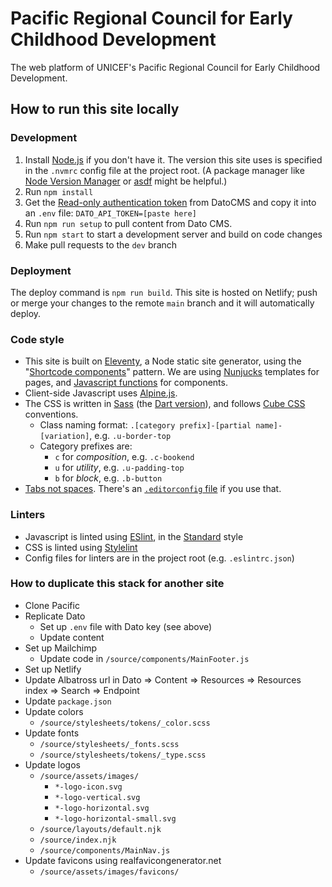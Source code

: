 # Pacific Regional Council for Early Childhood Development

The web platform of UNICEF's Pacific Regional Council for Early Childhood Development.

## How to run this site locally

### Development
1. Install [Node.js](http://nodejs.org) if you don't have it. The version this site uses is specified in the `.nvmrc` config file at the project root. (A package manager like [Node Version Manager](https://github.com/nvm-sh/nvm) or [asdf](https://asdf-vm.com/#/) might be helpful.)
2. Run `npm install`
3. Get the [Read-only authentication token](https://www.datocms.com/docs/content-delivery-api/authentication) from DatoCMS and copy it into an `.env` file: `DATO_API_TOKEN=[paste here]`
4. Run `npm run setup` to pull content from Dato CMS.
5. Run `npm start` to start a development server and build on code changes
6. Make pull requests to the `dev` branch

### Deployment
The deploy command is `npm run build`. This site is hosted on Netlify; push or merge your changes to the remote `main` branch and it will automatically deploy.

### Code style
- This site is built on [Eleventy](http://11ty.dev), a Node static site generator, using the "[Shortcode components](https://github.com/adamduncan/eleventy-shortcomps)" pattern. We are using [Nunjucks](https://www.11ty.dev/docs/languages/nunjucks/) templates for pages, and [Javascript functions](https://www.11ty.dev/docs/languages/javascript/) for components.
- Client-side Javascript uses [Alpine.js](https://github.com/alpinejs/alpine/).
- The CSS is written in [Sass](https://sass-lang.com) (the [Dart version](https://sass-lang.com/dart-sass)), and follows [Cube CSS](https://piccalil.li/cube-css/) conventions.
	- Class naming format: `.[category prefix]-[partial name]-[variation]`, e.g. `.u-border-top`
	- Category prefixes are:
		- `c` for _composition_, e.g. `.c-bookend`
		- `u` for _utility_, e.g. `.u-padding-top`
		- `b` for _block_, e.g. `.b-button`
- [Tabs not spaces](https://alexandersandberg.com/tabs-for-accessibility/). There's an [`.editorconfig` file](https://editorconfig.org) if you use that.

### Linters
- Javascript is linted using [ESlint](http://eslint.org), in the [Standard](https://standardjs.com) style
- CSS is linted using [Stylelint](http://stylelint.io)
- Config files for linters are in the project root (e.g. `.eslintrc.json`)

### How to duplicate this stack for another site
- Clone Pacific
- Replicate Dato
	- Set up `.env` file with Dato key (see above)
	- Update content
- Set up Mailchimp
	- Update code in `/source/components/MainFooter.js`
- Set up Netlify
- Update Albatross url in Dato => Content => Resources => Resources index => Search => Endpoint
- Update `package.json`
- Update colors
	- `/source/stylesheets/tokens/_color.scss`
- Update fonts
	- `/source/stylesheets/_fonts.scss`
	- `/source/stylesheets/tokens/_type.scss`
- Update logos
	- `/source/assets/images/`
		- `*-logo-icon.svg`
		- `*-logo-vertical.svg`
		- `*-logo-horizontal.svg`
		- `*-logo-horizontal-small.svg`
	- `/source/layouts/default.njk`
	- `/source/index.njk`
	- `/source/components/MainNav.js`
- Update favicons using realfavicongenerator.net
	- `/source/assets/images/favicons/`
